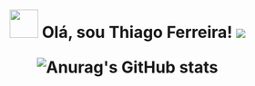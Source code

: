 <h1 align="center">
<img src="https://images.gamebanana.com/img/ico/sprays/sasuke.gif" width="50"> Olá, sou Thiago Ferreira! <img src="https://static.wikia.nocookie.net/valorant/images/c/cc/Doodle_Buds_Agents_Spray.png/revision/latest?cb=20220414130829 width="28" 
</h1>

![Anurag's GitHub stats](https://github-readme-stats.vercel.app/api?username=itsthiagow&show_icons=true&theme=transparent)
